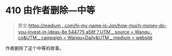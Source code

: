 # 410 由作者删除—中等

> 原文:[https://medium . com/hi-my-name-is-Jon/how-much-money-do-you-invest-in-ideas-8e 544775 a58f？UTM _ source = Wanqu . co&UTM _ campaign = Wanqu+Daily&UTM _ medium = website](https://medium.com/hi-my-name-is-jon/how-much-money-do-you-invest-in-ideas-8e544775a58f?utm_source=wanqu.co&utm_campaign=Wanqu+Daily&utm_medium=website)

作者删除了这个中等的故事。
